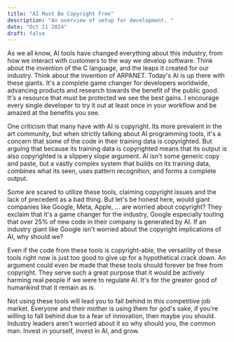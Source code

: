 ```yaml
---
title: "AI Must Be Copyright Free"
description: "An overview of setup for development. "
date: "Oct 21 2024"
draft: false
---
```

As we all know, AI tools have changed everything about this industry, from how we interact
with customers to the way we develop software. Think about the invention of the C language,
and the leaps it created for our industry. Think about the invention of ARPANET. Today's AI
is up there with these giants. It's a complete game changer for developers worldwide, advancing
products and research towards the benefit of the public good. It's a resource that must be
protected we see the best gains. I encourage every single developer to try it out at least once
in your workflow and be amazed at the benefits you see.


One criticism that many have with AI is copyright. Its more prevalent in the art community,
but when strictly talking about AI programming tools, it's a concern that some of the code
in their training data is copyrighted. But arguing that because its training data is copyrighted
means that its output is also copyrighted is a slippery slope argument. AI isn't some generic
copy and paste, but a vastly complex system that builds on its training data, combines what its seen,
uses pattern recognition, and forms a complete output. 


Some are scared to utilize these tools, claiming copyright issues and the lack of precedent as
a bad thing. But let's be honest here, would giant companies like Google, Meta, Apple, ... are
worried about copyright? They exclaim that it's a game changer for the industry, Google especially
touting that over 25% of new code in their company is generated by AI. If an industry giant
like Google isn't worried about the copyright implications of AI, why should we? 


Even if the code from these tools is copyright-able, the versatility of these
tools right now is just too good to give up for a hypothetical crack down. An
argument could even be made that these tools should forever be free from copyright.
They serve such a great purpose that it would be actively harming real people if
we were to regulate AI. It's for the greater good of humankind that it remain
as is.


Not using these tools will lead you to fall behind in this competitive job market. 
Everyone and their mother is using them for god's sake, if you're willing to fall behind due
to a fear of innovation, then maybe you should. Industry leaders aren't worried about
it so why should you, the common man. Invest in yourself, invest in AI, and grow.
